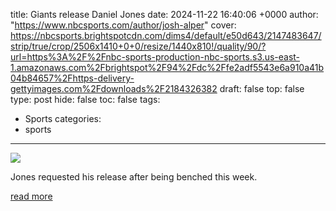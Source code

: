 title: Giants release Daniel Jones
date: 2024-11-22 16:40:06 +0000
author: "https://www.nbcsports.com/author/josh-alper"
cover: https://nbcsports.brightspotcdn.com/dims4/default/e50d643/2147483647/strip/true/crop/2506x1410+0+0/resize/1440x810!/quality/90/?url=https%3A%2F%2Fnbc-sports-production-nbc-sports.s3.us-east-1.amazonaws.com%2Fbrightspot%2F94%2Fdc%2Ffe2adf5543e6a910a41b04b84657%2Fhttps-delivery-gettyimages.com%2Fdownloads%2F2184326382
draft: false
top: false
type: post
hide: false
toc: false
tags:
  - Sports
categories:
  - sports
---

![](https://nbcsports.brightspotcdn.com/dims4/default/e50d643/2147483647/strip/true/crop/2506x1410+0+0/resize/1440x810!/quality/90/?url=https%3A%2F%2Fnbc-sports-production-nbc-sports.s3.us-east-1.amazonaws.com%2Fbrightspot%2F94%2Fdc%2Ffe2adf5543e6a910a41b04b84657%2Fhttps-delivery-gettyimages.com%2Fdownloads%2F2184326382)

Jones requested his release after being benched this week.

[read more](https://www.nbcsports.com/nfl/profootballtalk/rumor-mill/news/giants-release-daniel-jones)
